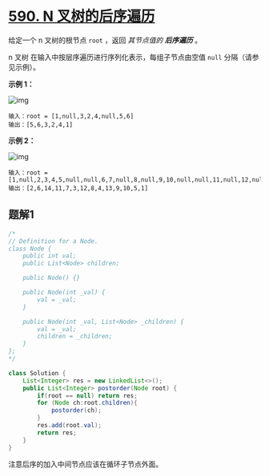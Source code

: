 # [590. N 叉树的后序遍历](https://leetcode.cn/problems/n-ary-tree-postorder-traversal/)

给定一个 n 叉树的根节点 `root` ，返回 *其节点值的 **后序遍历*** 。

n 叉树 在输入中按层序遍历进行序列化表示，每组子节点由空值 `null` 分隔（请参见示例）。

 

**示例 1：**

![img](https://assets.leetcode.com/uploads/2018/10/12/narytreeexample.png)

```
输入：root = [1,null,3,2,4,null,5,6]
输出：[5,6,3,2,4,1]
```

**示例 2：**

![img](https://assets.leetcode.com/uploads/2019/11/08/sample_4_964.png)

```
输入：root = [1,null,2,3,4,5,null,null,6,7,null,8,null,9,10,null,null,11,null,12,null,13,null,null,14]
输出：[2,6,14,11,7,3,12,8,4,13,9,10,5,1]
```

 

## 题解1

```java
/*
// Definition for a Node.
class Node {
    public int val;
    public List<Node> children;

    public Node() {}

    public Node(int _val) {
        val = _val;
    }

    public Node(int _val, List<Node> _children) {
        val = _val;
        children = _children;
    }
};
*/

class Solution {
    List<Integer> res = new LinkedList<>();
    public List<Integer> postorder(Node root) {
        if(root == null) return res;
        for (Node ch:root.children){
            postorder(ch);
        }
        res.add(root.val);
        return res;
    }
}
```

注意后序的加入中间节点应该在循环子节点外面。